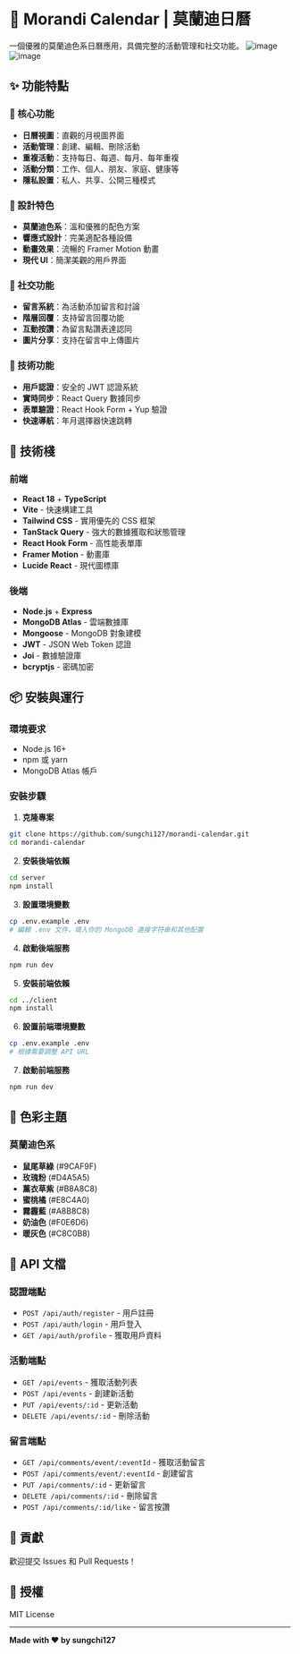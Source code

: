 # 🎨 Morandi Calendar | 莫蘭迪日曆

一個優雅的莫蘭迪色系日曆應用，具備完整的活動管理和社交功能。
![image](https://github.com/user-attachments/assets/d44f9e12-34f1-4e13-bdff-a2cb67c739df)
![image](https://github.com/user-attachments/assets/f5178168-31e3-4c99-8900-7c2c4a925939)

## ✨ 功能特點

### 📅 核心功能
- **日曆視圖**：直觀的月視圖界面
- **活動管理**：創建、編輯、刪除活動
- **重複活動**：支持每日、每週、每月、每年重複
- **活動分類**：工作、個人、朋友、家庭、健康等
- **隱私設置**：私人、共享、公開三種模式

### 🎨 設計特色
- **莫蘭迪色系**：溫和優雅的配色方案
- **響應式設計**：完美適配各種設備
- **動畫效果**：流暢的 Framer Motion 動畫
- **現代 UI**：簡潔美觀的用戶界面

### 💬 社交功能
- **留言系統**：為活動添加留言和討論
- **階層回覆**：支持留言回覆功能
- **互動按讚**：為留言點讚表達認同
- **圖片分享**：支持在留言中上傳圖片

### 🔧 技術功能
- **用戶認證**：安全的 JWT 認證系統
- **實時同步**：React Query 數據同步
- **表單驗證**：React Hook Form + Yup 驗證
- **快速導航**：年月選擇器快速跳轉

## 🚀 技術棧

### 前端
- **React 18** + **TypeScript**
- **Vite** - 快速構建工具
- **Tailwind CSS** - 實用優先的 CSS 框架
- **TanStack Query** - 強大的數據獲取和狀態管理
- **React Hook Form** - 高性能表單庫
- **Framer Motion** - 動畫庫
- **Lucide React** - 現代圖標庫

### 後端
- **Node.js** + **Express**
- **MongoDB Atlas** - 雲端數據庫
- **Mongoose** - MongoDB 對象建模
- **JWT** - JSON Web Token 認證
- **Joi** - 數據驗證庫
- **bcryptjs** - 密碼加密

## 📦 安裝與運行

### 環境要求
- Node.js 16+
- npm 或 yarn
- MongoDB Atlas 帳戶

### 安裝步驟

1. **克隆專案**
```bash
git clone https://github.com/sungchi127/morandi-calendar.git
cd morandi-calendar
```

2. **安裝後端依賴**
```bash
cd server
npm install
```

3. **設置環境變數**
```bash
cp .env.example .env
# 編輯 .env 文件，填入你的 MongoDB 連接字符串和其他配置
```

4. **啟動後端服務**
```bash
npm run dev
```

5. **安裝前端依賴**
```bash
cd ../client
npm install
```

6. **設置前端環境變數**
```bash
cp .env.example .env
# 根據需要調整 API URL
```

7. **啟動前端服務**
```bash
npm run dev
```

## 🎨 色彩主題

### 莫蘭迪色系
- **鼠尾草綠** (#9CAF9F)
- **玫瑰粉** (#D4A5A5)  
- **薰衣草紫** (#B8A8C8)
- **蜜桃橘** (#E8C4A0)
- **霧霾藍** (#A8B8C8)
- **奶油色** (#F0E6D6)
- **暖灰色** (#C8C0B8)

## 📝 API 文檔

### 認證端點
- `POST /api/auth/register` - 用戶註冊
- `POST /api/auth/login` - 用戶登入
- `GET /api/auth/profile` - 獲取用戶資料

### 活動端點
- `GET /api/events` - 獲取活動列表
- `POST /api/events` - 創建新活動
- `PUT /api/events/:id` - 更新活動
- `DELETE /api/events/:id` - 刪除活動

### 留言端點
- `GET /api/comments/event/:eventId` - 獲取活動留言
- `POST /api/comments/event/:eventId` - 創建留言
- `PUT /api/comments/:id` - 更新留言
- `DELETE /api/comments/:id` - 刪除留言
- `POST /api/comments/:id/like` - 留言按讚

## 🤝 貢獻

歡迎提交 Issues 和 Pull Requests！

## 📄 授權

MIT License

---

**Made with ❤️ by sungchi127**
